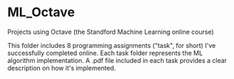 # ML_Octave
Projects using Octave (the Standford Machine Learning online course)

This folder includes 8 programming assignments ("task", for short) I've successfully completed online. 
Each task folder represents the ML algorithm implementation. A .pdf file included in each task provides a clear description on how it's implemented.
